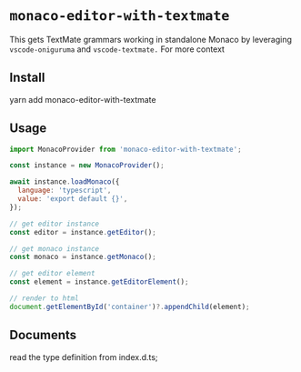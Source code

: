 # `monaco-editor-with-textmate`

This gets TextMate grammars working in standalone Monaco by leveraging `vscode-oniguruma` and `vscode-textmate.` For more context

## Install

yarn add monaco-editor-with-textmate

## Usage

```js
import MonacoProvider from 'monaco-editor-with-textmate';

const instance = new MonacoProvider();

await instance.loadMonaco({
  language: 'typescript',
  value: 'export default {}',
});

// get editor instance
const editor = instance.getEditor();

// get monaco instance
const monaco = instance.getMonaco();

// get editor element
const element = instance.getEditorElement();

// render to html
document.getElementById('container')?.appendChild(element);
```

## Documents

read the type definition from index.d.ts;
